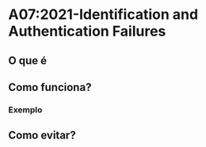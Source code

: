 # A07:2021-Identification and Authentication Failures

## O que é

## Como funciona?

### Exemplo

## Como evitar?

